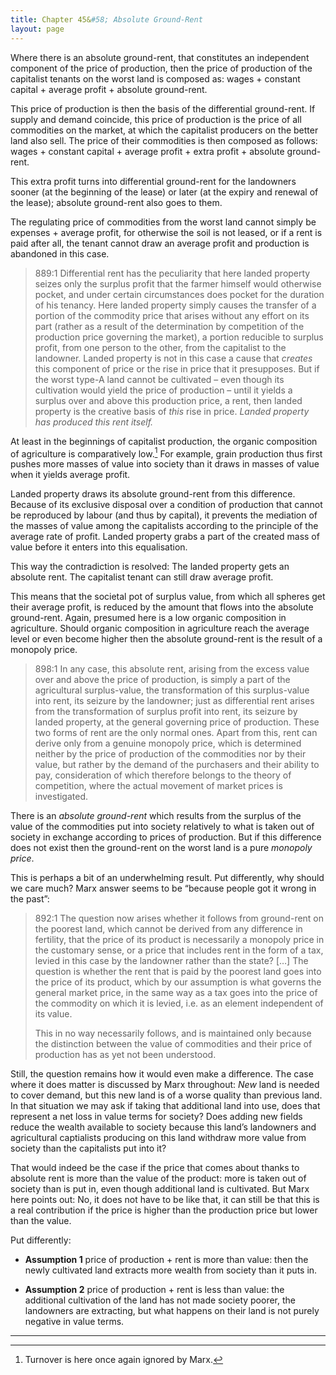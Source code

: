 ```yaml
---
title: Chapter 45&#58; Absolute Ground-Rent
layout: page
---
```


Where there is an absolute ground-rent, that constitutes an independent component of the price of production, then the price of production of the capitalist tenants on the worst land is composed as: wages + constant capital + average profit + absolute ground-rent.

This price of production is then the basis of the differential ground-rent. If supply and demand coincide, this price of production is the price of all commodities on the market, at which the capitalist producers on the better land also sell. The price of their commodities is then composed as follows: wages + constant capital + average profit + extra profit + absolute ground-rent.

This extra profit turns into differential ground-rent for the landowners sooner (at the beginning of the lease) or later (at the expiry and renewal of the lease); absolute ground-rent also goes to them.

The regulating price of commodities from the worst land cannot simply be expenses + average profit, for otherwise the soil is not leased, or if a rent is paid after all, the tenant cannot draw an average profit and production is abandoned in this case.

> 889:1 Differential rent has the peculiarity that here landed property seizes only the surplus profit that the farmer himself would otherwise pocket, and under certain circumstances does pocket for the duration of his tenancy. Here landed property simply causes the transfer of a portion of the commodity price that arises without any effort on its part (rather as a result of the determination by competition of the production price governing the market), a portion reducible to surplus profit, from one person to the other, from the capitalist to the landowner. Landed property is not in this case a cause that *creates* this component of price or the rise in price that it presupposes. But if the worst type-A land cannot be cultivated – even though its cultivation would yield the price of production – until it yields a surplus over and above this production price, a rent, then landed property is the creative basis of *this* rise in price. *Landed property has produced this rent itself.*

At least in the beginnings of capitalist production, the organic composition of agriculture is comparatively low.[^1] For example, grain production thus first pushes more masses of value into society than it draws in masses of value when it yields average profit.

Landed property draws its absolute ground-rent from this difference. Because of its exclusive disposal over a condition of production that cannot be reproduced by labour (and thus by capital), it prevents the mediation of the masses of value among the capitalists according to the principle of the average rate of profit. Landed property grabs a part of the created mass of value before it enters into this equalisation.

This way the contradiction is resolved: The landed property gets an absolute rent. The capitalist tenant can still draw average profit.

This means that the societal pot of surplus value, from which all spheres get their average profit, is reduced by the amount that flows into the absolute ground-rent. Again, presumed here is a low organic composition in agriculture. Should organic composition in agriculture reach the average level or even become higher then the absolute ground-rent is the result of a monopoly price.

> 898:1 In any case, this absolute rent, arising from the excess value over and above the price of production, is simply a part of the agricultural surplus-value, the transformation of this surplus-value into rent, its seizure by the landowner; just as differential rent arises from the transformation of surplus profit into rent, its seizure by landed property, at the general governing price of production. These two forms of rent are the only normal ones. Apart from this, rent can derive only from a genuine monopoly price, which is determined neither by the price of production of the commodities nor by their value, but rather by the demand of the purchasers and their ability to pay, consideration of which therefore belongs to the theory of competition, where the actual movement of market prices is investigated.

There is an *absolute ground-rent* which results from the surplus of the value of the commodities put into society relatively to what is taken out of society in exchange according to prices of production. But if this difference does not exist then the ground-rent on the worst land is a pure *monopoly price*.

This is perhaps a bit of an underwhelming result. Put differently, why should we care much? Marx answer seems to be “because people got it wrong in the past”:

> 892:1 The question now arises whether it follows from ground-rent on the poorest land, which cannot be derived from any difference in fertility, that the price of its product is necessarily a monopoly price in the customary sense, or a price that includes rent in the form of a tax, levied in this case by the landowner rather than the state? \[…\] The question is whether the rent that is paid by the poorest land goes into the price of its product, which by our assumption is what governs the general market price, in the same way as a tax goes into the price of the commodity on which it is levied, i.e. as an element independent of its value.
>
> This in no way necessarily follows, and is maintained only because the distinction between the value of commodities and their price of production has as yet not been understood.

Still, the question remains how it would even make a difference. The case where it does matter is discussed by Marx throughout: *New* land is needed to cover demand, but this new land is of a worse quality than previous land. In that situation we may ask if taking that additional land into use, does that represent a net loss in value terms for society? Does adding new fields reduce the wealth available to society because this land’s landowners and agricultural captialists producing on this land withdraw more value from society than the capitalists put into it?

That would indeed be the case if the price that comes about thanks to absolute rent is more than the value of the product: more is taken out of society than is put in, even though additional land is cultivated. But Marx here points out: No, it does not have to be like that, it can still be that this is a real contribution if the price is higher than the production price but lower than the value.

Put differently:

-   **Assumption 1** price of production + rent is more than value: then the newly cultivated land extracts more wealth from society than it puts in.

-   **Assumption 2** price of production + rent is less than value: the additional cultivation of the land has not made society poorer, the landowners are extracting, but what happens on their land is not purely negative in value terms.

---

[^1]: Turnover is here once again ignored by Marx.
